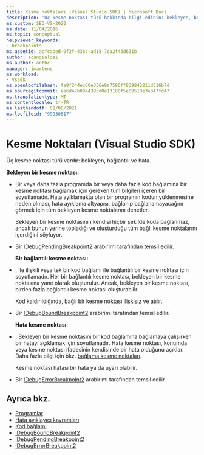 ```yaml
---
title: Kesme noktaları (Visual Studio SDK) | Microsoft Docs
description: 'Üç kesme noktası türü hakkında bilgi edinin: bekleyen, bağlantılı ve hata. Bu makalede, türleri uygulamak için kullanılan arabirimler listelenmektedir.'
ms.custom: SEO-VS-2020
ms.date: 11/04/2016
ms.topic: conceptual
helpviewer_keywords:
- breakpoints
ms.assetid: acfcabed-9f2f-436c-ad18-7ca2f45d631b
author: acangialosi
ms.author: anthc
manager: jmartens
ms.workload:
- vssdk
ms.openlocfilehash: fa9f244ec60e336e9a7596ff839842211d516b7d
ms.sourcegitcommit: ae6d47b09a439cd0e13180f5e89510e3e347fd47
ms.translationtype: MT
ms.contentlocale: tr-TR
ms.lasthandoff: 02/08/2021
ms.locfileid: "99930817"
---
```

# <a name="breakpoints-visual-studio-sdk"></a>Kesme Noktaları (Visual Studio SDK)
Üç kesme noktası türü vardır: bekleyen, bağlantılı ve hata.

 **Bekleyen bir kesme noktası:**

- Bir veya daha fazla programda bir veya daha fazla kod bağlamına bir kesme noktası bağlamak için gereken tüm bilgileri içeren bir soyutlamadır. Hata ayıklamakta olan bir programın kodun yüklenmesine neden olması, hata ayıklama altyapısı, bağlanıp bağlanamayacağını görmek için tüm bekleyen kesme noktalarını denetler.

   Bekleyen bir kesme noktasının kendisi hiçbir şekilde koda bağlanmaz, ancak bunun yerine topladığı ve oluşturduğu tüm bağlı kesme noktalarını içerdiğini söyluyor.

- Bir [IDebugPendingBreakpoint2](../../extensibility/debugger/reference/idebugpendingbreakpoint2.md) arabirimi tarafından temsil edilir.

  **Bir bağlantılı kesme noktası:**

- , İle ilişkili veya tek bir kod bağlamı ile bağlantılı bir kesme noktası için soyutlamadır. Her bir bağlantılı kesme noktası, bekleyen bir kesme noktasına yanıt olarak oluşturulur. Ancak, bekleyen bir kesme noktası, birden fazla bağlantılı kesme noktası oluşturabilir.

   Kod kaldırıldığında, bağlı bir kesme noktası ilişkisiz ve atılır.

- Bir [IDebugBoundBreakpoint2](../../extensibility/debugger/reference/idebugboundbreakpoint2.md) arabirimi tarafından temsil edilir.

  **Hata kesme noktası:**

- , Bekleyen bir kesme noktasını bir kod bağlamına bağlamaya çalışırken bir hatayı açıklamak için soyutlamadır. Hata kesme noktası, konumda veya kesme noktası ifadesinin kendisinde bir hata olduğunu açıklar. Daha fazla bilgi için bkz. [bağlama kesme noktaları](../../extensibility/debugger/binding-breakpoints.md).

   Kesme noktası hatası bir hata ya da uyarı olabilir.

- Bir [IDebugErrorBreakpoint2](../../extensibility/debugger/reference/idebugerrorbreakpoint2.md) arabirimi tarafından temsil edilir.

## <a name="see-also"></a>Ayrıca bkz.
- [Programlar](../../extensibility/debugger/programs.md)
- [Hata ayıklayıcı kavramları](../../extensibility/debugger/debugger-concepts.md)
- [Kod bağlamı](../../extensibility/debugger/code-context.md)
- [IDebugBoundBreakpoint2](../../extensibility/debugger/reference/idebugboundbreakpoint2.md)
- [IDebugPendingBreakpoint2](../../extensibility/debugger/reference/idebugpendingbreakpoint2.md)
- [IDebugErrorBreakpoint2](../../extensibility/debugger/reference/idebugerrorbreakpoint2.md)

